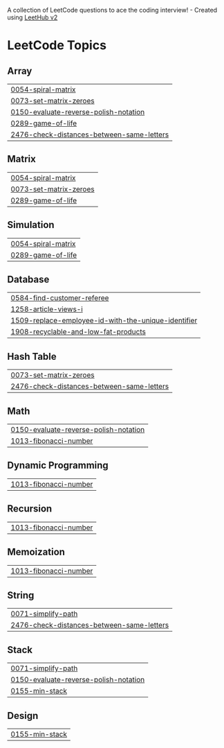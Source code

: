 A collection of LeetCode questions to ace the coding interview! - Created using [LeetHub v2](https://github.com/arunbhardwaj/LeetHub-2.0)
<!---LeetCode Topics Start-->
# LeetCode Topics
## Array
|  |
| ------- |
| [0054-spiral-matrix](https://github.com/anandp2002/Leetcode-Solutions-In-Python3/tree/master/0054-spiral-matrix) |
| [0073-set-matrix-zeroes](https://github.com/anandp2002/Leetcode-Solutions-In-Python3/tree/master/0073-set-matrix-zeroes) |
| [0150-evaluate-reverse-polish-notation](https://github.com/anandp2002/Leetcode-Solutions-In-Python3/tree/master/0150-evaluate-reverse-polish-notation) |
| [0289-game-of-life](https://github.com/anandp2002/Leetcode-Solutions-In-Python3/tree/master/0289-game-of-life) |
| [2476-check-distances-between-same-letters](https://github.com/anandp2002/Leetcode-Solutions-In-Python3/tree/master/2476-check-distances-between-same-letters) |
## Matrix
|  |
| ------- |
| [0054-spiral-matrix](https://github.com/anandp2002/Leetcode-Solutions-In-Python3/tree/master/0054-spiral-matrix) |
| [0073-set-matrix-zeroes](https://github.com/anandp2002/Leetcode-Solutions-In-Python3/tree/master/0073-set-matrix-zeroes) |
| [0289-game-of-life](https://github.com/anandp2002/Leetcode-Solutions-In-Python3/tree/master/0289-game-of-life) |
## Simulation
|  |
| ------- |
| [0054-spiral-matrix](https://github.com/anandp2002/Leetcode-Solutions-In-Python3/tree/master/0054-spiral-matrix) |
| [0289-game-of-life](https://github.com/anandp2002/Leetcode-Solutions-In-Python3/tree/master/0289-game-of-life) |
## Database
|  |
| ------- |
| [0584-find-customer-referee](https://github.com/anandp2002/Leetcode-Solutions-In-Python3/tree/master/0584-find-customer-referee) |
| [1258-article-views-i](https://github.com/anandp2002/Leetcode-Solutions-In-Python3/tree/master/1258-article-views-i) |
| [1509-replace-employee-id-with-the-unique-identifier](https://github.com/anandp2002/Leetcode-Solutions-In-Python3/tree/master/1509-replace-employee-id-with-the-unique-identifier) |
| [1908-recyclable-and-low-fat-products](https://github.com/anandp2002/Leetcode-Solutions-In-Python3/tree/master/1908-recyclable-and-low-fat-products) |
## Hash Table
|  |
| ------- |
| [0073-set-matrix-zeroes](https://github.com/anandp2002/Leetcode-Solutions-In-Python3/tree/master/0073-set-matrix-zeroes) |
| [2476-check-distances-between-same-letters](https://github.com/anandp2002/Leetcode-Solutions-In-Python3/tree/master/2476-check-distances-between-same-letters) |
## Math
|  |
| ------- |
| [0150-evaluate-reverse-polish-notation](https://github.com/anandp2002/Leetcode-Solutions-In-Python3/tree/master/0150-evaluate-reverse-polish-notation) |
| [1013-fibonacci-number](https://github.com/anandp2002/Leetcode-Solutions-In-Python3/tree/master/1013-fibonacci-number) |
## Dynamic Programming
|  |
| ------- |
| [1013-fibonacci-number](https://github.com/anandp2002/Leetcode-Solutions-In-Python3/tree/master/1013-fibonacci-number) |
## Recursion
|  |
| ------- |
| [1013-fibonacci-number](https://github.com/anandp2002/Leetcode-Solutions-In-Python3/tree/master/1013-fibonacci-number) |
## Memoization
|  |
| ------- |
| [1013-fibonacci-number](https://github.com/anandp2002/Leetcode-Solutions-In-Python3/tree/master/1013-fibonacci-number) |
## String
|  |
| ------- |
| [0071-simplify-path](https://github.com/anandp2002/Leetcode-Solutions-In-Python3/tree/master/0071-simplify-path) |
| [2476-check-distances-between-same-letters](https://github.com/anandp2002/Leetcode-Solutions-In-Python3/tree/master/2476-check-distances-between-same-letters) |
## Stack
|  |
| ------- |
| [0071-simplify-path](https://github.com/anandp2002/Leetcode-Solutions-In-Python3/tree/master/0071-simplify-path) |
| [0150-evaluate-reverse-polish-notation](https://github.com/anandp2002/Leetcode-Solutions-In-Python3/tree/master/0150-evaluate-reverse-polish-notation) |
| [0155-min-stack](https://github.com/anandp2002/Leetcode-Solutions-In-Python3/tree/master/0155-min-stack) |
## Design
|  |
| ------- |
| [0155-min-stack](https://github.com/anandp2002/Leetcode-Solutions-In-Python3/tree/master/0155-min-stack) |
<!---LeetCode Topics End-->